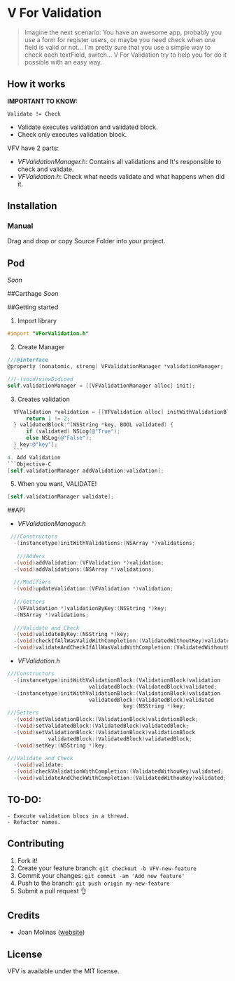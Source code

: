 # V For Validation

>Imagine the next scenario: You have an awesome app, probably you use a form for register
>users, or maybe you need check when one field is valid or not...
>I'm pretty sure that you use a simple way to check each textField, switch...
>V For Validation try to help you for do it possible with an easy way.

## How it works

**IMPORTANT TO KNOW:** 

    Validate != Check

- Validate executes validation and validated block.
- Check only executes validation block.

VFV have 2 parts:

  - *VFValidationManager.h*: Contains all validations and It's responsible to check and validate.
  - *VFValidation.h*: Check what needs validate and what happens when did it.
  

## Installation

### Manual
Drag and drop or copy Source Folder into your project.

## Pod
*Soon*

##Carthage 
*Soon*

##Getting started
  
  1. Import library
  ```Objective-C
  #import "VForValidation.h"
  ```
 
  2. Create Manager
  ```Objective-C
  ///@interface
  @property (nonatomic, strong) VFValidationManager *validationManager;
  
  ///-(void)viewDidLoad
  self.validationManager = [[VFValidationManager alloc] init];
  ```
 
  3. Creates validation
  ```Objective-C
    VFValidation *validation = [[VFValidation alloc] initWithValidationBlock:^BOOL{
        return 1 != 2;
    } validatedBlock:^(NSString *key, BOOL validated) {
        if (validated) NSLog(@"True");
        else NSLog(@"False");
    } key:@"key"];
    ```
  4. Add Validation
  ```Objective-C
  [self.validationManager addValidation:validation]; 
  ```
  
  5. When you want, VALIDATE!
  ```Objective-C
  [self.validationManager validate];
  ```
  
##API
  - *VFValidationManager.h*
  ```Objective-C
   ///Constructors
    -(instancetype)initWithValidations:(NSArray *)validations;
    
     ///Adders
    -(void)addValidation:(VFValidation *)validation;
    -(void)addValidations:(NSArray *)validations;
    
    ///Modifiers
    -(void)updateValidation:(VFValidation *)validation;
    
    ///Getters
    -(VFValidation *)validationByKey:(NSString *)key;
    -(NSArray *)validations;
    
    ///Validate and Check
    -(void)validateByKey:(NSString *)key;
    -(void)checkIfAllWasValidWithCompletion:(ValidatedWithoutKey)validated;
    -(void)validateAndCheckIfAllWasValidWithCompletion:(ValidatedWithoutKey)validated;
  ```

  
  - *VFValidation.h*
  ```Objective-C
  ///Constructors
    -(instancetype)initWithValidationBlock:(ValidationBlock)validation
                            validatedBlock:(ValidatedBlock)validated;
    -(instancetype)initWithValidationBlock:(ValidationBlock)validation
                            validatedBlock:(ValidatedBlock)validated
                                       key:(NSString *)key;
  ///Setters
    -(void)setValidationBlock:(ValidationBlock)validationBlock;
    -(void)setValidatedBlock:(ValidatedBlock)validatedBlock;
    -(void)setValidationBlock:(ValidationBlock)validationBlock
               validatedBlock:(ValidatedBlock)validatedBlock;
    -(void)setKey:(NSString *)key;
    
  ///Validate and Check
    -(void)validate;
    -(void)checkValidationWithCompletion:(ValidatedWithouKey)validated;
    -(void)validateAndCheckWithCompletion:(ValidatedWithouKey)validated;
  ```

## TO-DO:
    - Execute validation blocs in a thread.
    - Refactor names.

## Contributing

1. Fork it!
2. Create your feature branch: `git checkout -b VFV-new-feature`
3. Commit your changes: `git commit -am 'Add new feature'`
4. Push to the branch: `git push origin my-new-feature`
5. Submit a pull request 👌

## Credits
 - Joan Molinas ([website](www.joanmolinas.com))

## License

VFV is available under the MIT license.

